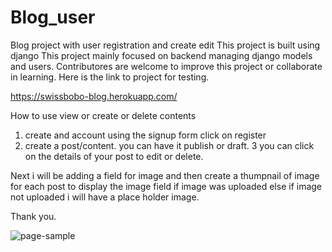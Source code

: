# Blog_user
Blog project with user registration and create edit
This project is built using django
This project mainly focused on backend managing django models and users.
Contributores are welcome to improve this project or collaborate in learning.
Here is the link to project for testing.

https://swissbobo-blog.herokuapp.com/

How to use view or create or delete contents
1. create and account using the signup form click on register
2. create a post/content. you can have it publish or draft.
3 you can click on the details of your post to edit or delete.

Next i will be adding a field for image and then create a thumpnail of image for each post to display the image field if image was uploaded 
else if image not uploaded i will have a place holder image.

Thank you. 




![page-sample](https://github.com/swisscodes/Blog_user/blob/master/blog1.gif)
